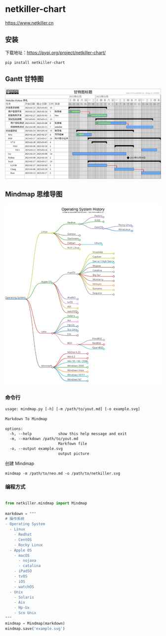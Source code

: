 # netkiller-chart

https://www.netkiller.cn

## 安装

下载地址：https://pypi.org/project/netkiller-chart/

```shell
pip install netkiller-chart
```

## Gantt 甘特图

![数据图表](https://raw.githubusercontent.com/netkiller/netkiller-chart/main/doc/gantt.svg)

## Mindmap 思维导图

![数据图表](https://github.com/netkiller/netkiller-chart/raw/main/doc/mindmap.svg)

### 命令行

```shell
usage: mindmap.py [-h] [-m /path/to/yout.md] [-o example.svg]

Markdown To Mindmap

options:
  -h, --help            show this help message and exit
  -m, --markdown /path/to/yout.md
                        Markfown file
  -o, --output example.svg
                        output picture
```

创建 Mindmap

```shell
mindmap -m /path/to/neo.md -o /path/to/netkiller.svg
```

### 编程方式

```python

from netkiller.mindmap import Mindmap

markdown = """
# 操作系统
- Operating System
  - Linux
    - Redhat
    - CentOS
    - Rocky Linux
  - Apple OS  
    - macOS
      - nojava
      - catalina
    - iPadSO
    - tvOS 
    - iOS
    - watchOS 
  - Unix
    - Solaris
    - Aix
    - Hp-Ux
    - Sco Unix
"""
mindmap = Mindmap(markdown)
mindmap.save('example.svg')

```